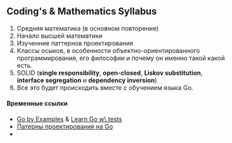 ## Coding's & Mathematics Syllabus
1. Средняя математика (в основном повторение)
2. Начало высшей математики
3. Изученние паттернов проектирования
4. Классы осыков, в особенности объектно-ориентированного программирования, его философии и почему он именно такой какой есть.
5.  SOLID (**single responsibility**, **open-closed**, **Liskov substitution**, **interface segregation** и **dependency inversion**)
6. Все это будет происходить вместе с обучением языка Go.


#### Временные ссылки
- [Go by Examples](https://gobyexample.com/) & [Learn Go w\ tests](https://quii.gitbook.io/learn-go-with-tests)
- [Патерны проектирования на Go](https://github.com/tmrts/go-patterns)
- 
<!--stackedit_data:
eyJoaXN0b3J5IjpbMjA0NTM1MTY1NV19
-->